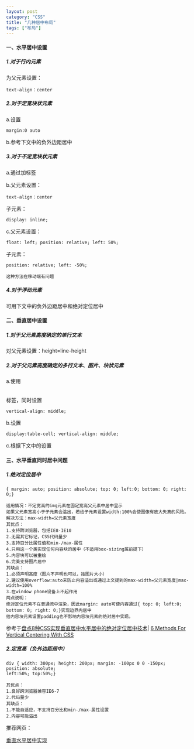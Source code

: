 ```yaml
---
layout: post
category: "CSS"
title: "几种居中布局"
tags: ["布局"]
---
```


#### 一、水平居中设置

##### **1.对于行内元素**

为父元素设置：
```
text-align：center
```

##### **2.对于定宽块状元素**

  a.设置

```
margin:0 auto
```

  b.参考下文中的负外边距居中

##### **3.对于不定宽块状元素**

  a.通过加<table>标签

  b.父元素设置：
```
text-align：center
```
子元素：
```
display: inline;
```

  c.父元素设置：
```
float: left; position: relative; left: 50%;
```
子元素：
```
position: relative; left: -50%;
```
    这种方法在移动端有问题

##### **4.对于浮动元素**
可用下文中的负外边距居中和绝对定位居中

#### 二、垂直居中设置

##### **1.对于父元素高度确定的单行文本**

对父元素设置：height=line-height

##### **2.对于父元素高度确定的多行文本、图片、块状元素**

  a.使用<table>标签，同时设置
  ```
  vertical-align: middle;
  ```

  b.设置
  ```
  display:table-cell; vertical-align: middle;
  ```

  c.根据下文中的设置

#### 三、水平垂直同时居中问题

##### **1.绝对定位居中**

```
{ margin: auto; position: absolute; top: 0; left:0; bottom: 0; right: 0;}
```

    适用情况：不定宽高的img元素在固定宽高父元素中居中显示
    如果父元素宽高小于子元素会溢出，若给子元素设置width:100%会使图像有放大失真的风险。解决方法：max-width=父元素宽度
    其优点：
    1.支持跨浏览器，包括IE8-IE10  
    2.无需其它标记，CSS代码量少  
    3.支持百分比属性值和min-/max-属性   
    4.只用这一个类实现任何内容块的居中（不适用box-sizing属前提下）    
    5.内容块可以被重绘    
    6.完美支持图片居中   
    其缺点：   
    1.必须声明高度（图片不声明也可以，按图片大小）   
    2.建议使用overflow:auto来防止内容溢出或通过上文提到的max-width=父元素宽度|max-width=100%   
    3.在window phone设备上不起作用 
    两点说明：
    绝对定位元素不在普通流中渲染，因此margin: auto可使内容通过{ top: 0; left:0; bottom: 0; right: 0;}实现边界内居中
    给内容块元素设置padding也不影响内容块元素的绝对居中实现。

参考于[盘点8种CSS实现垂直居中水平居中的绝对定位居中技术](http://blog.csdn.net/freshlover/article/details/11579669)|
[6 Methods For Vertical Centering With CSS](http://www.vanseodesign.com/css/vertical-centering/)

##### **2.定宽高（负外边距居中）**

```
div { width: 300px; height: 200px; margin: -100px 0 0 -150px; position: absolute;
left:50%; top:50%;}
```

    其优点：
    1.良好跨浏览器兼容IE6-7
    2.代码量少
    其缺点：
    1.不能自适应，不支持百分比和min-/max-属性设置
    2.内容可能溢出


推荐网页：

[垂直水平居中实现](http://f2e.souche.com/blog/jie-du-cssbu-ju-zhi-shui-ping-chui-zhi-ju-zhong/)